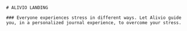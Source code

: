     # ALIVIO LANDING

    ### Everyone experiences stress in different ways. Let Alivio guide you, in a personalized journal experience, to overcome your stress.